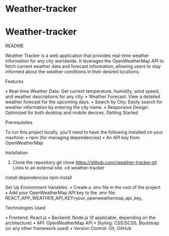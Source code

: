 # Weather-tracker
# Weather-tracker
README

Weather Tracker is a web application that provides real-time weather information for any city worldwide. It leverages the OpenWeatherMap API to fetch current weather data and forecast information, allowing users to stay informed about the weather conditions in their desired locations.

Features

•	Real-time Weather Data: Get current temperature, humidity, wind speed, and weather descriptions for any city.
•	Weather Forecast: View a detailed weather forecast for the upcoming days.
•	Search by City: Easily search for weather information by entering the city name.
•	Responsive Design: Optimized for both desktop and mobile devices.
Getting Started

Prerequisites

To run this project locally, you’ll need to have the following installed on your machine: • npm (for managing dependencies) • An API key from OpenWeatherMap

Installation

1.	Clone the repository
git clone https://github.com//weather-tracker.git Links to an external site. cd weather-tracker

install dependencies npm install

Set Up Environment Variables: • Create a .env file in the root of the project. • Add your OpenWeatherMap API key to the .env file: REACT_APP_WEATHER_API_KEY=your_openweathermap_api_key_

Technologies Used

•	Frontend: React.js
•	Backend: Node.js (if applicable, depending on the architecture)
•	API: OpenWeatherMap API
•	Styling: CSS/SCSS, Bootstrap (or any other framework used)
•	Version Control: Git, GitHub
